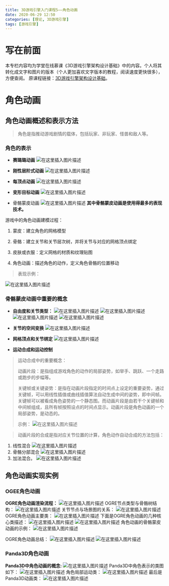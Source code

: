```yaml
---
title: 3D游戏引擎入门课程5——角色动画
date: 2020-06-29 12:50
categories: [理论, 3D游戏引擎]
tags: [游戏引擎]
---
```


# 写在前面

本专栏内容均为学堂在线慕课《3D游戏引擎架构设计基础》中的内容。个人将其转化成文字和图片的版本（个人更加喜欢文字版本的教程，阅读速度更快很多），方便查阅。
原课程链接：[3D游戏引擎架构设计基础](https://next.xuetangx.com/course/SCUT00001001532/1515566?fromArray=learn_title)。

# 角色动画

## 角色动画概述和表示方法

> 角色是指推动游戏剧情的载体，包括玩家、非玩家、怪兽和敌人等。

### 角色的表示

- **赛璐璐动画**
![在这里插入图片描述](https://img-blog.csdnimg.cn/20200629150542792.png?x-oss-process=image/watermark,type_ZmFuZ3poZW5naGVpdGk,shadow_10,text_aHR0cHM6Ly9ibG9nLmNzZG4ubmV0L0FsZXphbg==,size_16,color_FFFFFF,t_70#pic_center)
- **刚性层阶式动画**
![在这里插入图片描述](https://img-blog.csdnimg.cn/20200629152739254.png?x-oss-process=image/watermark,type_ZmFuZ3poZW5naGVpdGk,shadow_10,text_aHR0cHM6Ly9ibG9nLmNzZG4ubmV0L0FsZXphbg==,size_16,color_FFFFFF,t_70)
- **每顶点动画**
![在这里插入图片描述](https://img-blog.csdnimg.cn/20200629152739143.png?x-oss-process=image/watermark,type_ZmFuZ3poZW5naGVpdGk,shadow_10,text_aHR0cHM6Ly9ibG9nLmNzZG4ubmV0L0FsZXphbg==,size_16,color_FFFFFF,t_70)

- **变形目标动画**
![在这里插入图片描述](https://img-blog.csdnimg.cn/20200629152739336.png?x-oss-process=image/watermark,type_ZmFuZ3poZW5naGVpdGk,shadow_10,text_aHR0cHM6Ly9ibG9nLmNzZG4ubmV0L0FsZXphbg==,size_16,color_FFFFFF,t_70)
- 骨骼蒙皮动画
![在这里插入图片描述](https://img-blog.csdnimg.cn/20200629152740105.png?x-oss-process=image/watermark,type_ZmFuZ3poZW5naGVpdGk,shadow_10,text_aHR0cHM6Ly9ibG9nLmNzZG4ubmV0L0FsZXphbg==,size_16,color_FFFFFF,t_70)
**其中骨骼蒙皮动画是使用得最多的表现技术。**

游戏中的角色动画建模过程：

1. 蒙皮：建立角色的网格模型

2. 骨骼：建立关节和关节层次树，并将关节与对应的网格顶点绑定

3. 皮肤或衣服：定义网格的材质和纹理贴图

4. 角色动画：描述角色的动作，定义角色骨骼的位置移动

> 表现示例：

![在这里插入图片描述](https://img-blog.csdnimg.cn/20200629153238345.png?x-oss-process=image/watermark,type_ZmFuZ3poZW5naGVpdGk,shadow_10,text_aHR0cHM6Ly9ibG9nLmNzZG4ubmV0L0FsZXphbg==,size_16,color_FFFFFF,t_70)

### 骨骼蒙皮动画中重要的概念

- **自由度和关节类型：**
![在这里插入图片描述](https://img-blog.csdnimg.cn/20200629153238357.png)
![在这里插入图片描述](https://img-blog.csdnimg.cn/20200629153239520.png?x-oss-process=image/watermark,type_ZmFuZ3poZW5naGVpdGk,shadow_10,text_aHR0cHM6Ly9ibG9nLmNzZG4ubmV0L0FsZXphbg==,size_16,color_FFFFFF,t_70)
![在这里插入图片描述](https://img-blog.csdnimg.cn/20200629153239154.png?x-oss-process=image/watermark,type_ZmFuZ3poZW5naGVpdGk,shadow_10,text_aHR0cHM6Ly9ibG9nLmNzZG4ubmV0L0FsZXphbg==,size_16,color_FFFFFF,t_70)
![在这里插入图片描述](https://img-blog.csdnimg.cn/20200629153238441.png?x-oss-process=image/watermark,type_ZmFuZ3poZW5naGVpdGk,shadow_10,text_aHR0cHM6Ly9ibG9nLmNzZG4ubmV0L0FsZXphbg==,size_16,color_FFFFFF,t_70)
- **关节的空间变换**
![在这里插入图片描述](https://img-blog.csdnimg.cn/20200629153239695.png?x-oss-process=image/watermark,type_ZmFuZ3poZW5naGVpdGk,shadow_10,text_aHR0cHM6Ly9ibG9nLmNzZG4ubmV0L0FsZXphbg==,size_16,color_FFFFFF,t_70)

- **网格顶点和关节绑定**
![在这里插入图片描述](https://img-blog.csdnimg.cn/20200629153239787.png?x-oss-process=image/watermark,type_ZmFuZ3poZW5naGVpdGk,shadow_10,text_aHR0cHM6Ly9ibG9nLmNzZG4ubmV0L0FsZXphbg==,size_16,color_FFFFFF,t_70)
- **运动合成和运动控制**

> 运动合成中的重要概念：
>
> 动画片段：是指组成游戏角色的动作的局部姿势，如举手、跳跃、一个走路或跑步的步幅等。
>
> 关键帧或关键姿势：是指在动画片段指定的时间点上设定的重要姿势，通过关键帧，可以用线性插值或曲线插值算法自动生成中间的姿势，即中间帧。关键帧可以被看成角色姿势的一个静态图。而动画片段是由若干个关键帧和中间帧组成，且所有帧按照设点的时间点显示。动画片段是角色动画的一个局部姿势，是动态的。
>
> 示例：
![在这里插入图片描述](https://img-blog.csdnimg.cn/20200629153238239.png)

> 动画片段的合成是指对应关节位置的计算，角色动作自动合成的方法包括：

 1. 线性混合
![在这里插入图片描述](https://img-blog.csdnimg.cn/20200629153239685.png?x-oss-process=image/watermark,type_ZmFuZ3poZW5naGVpdGk,shadow_10,text_aHR0cHM6Ly9ibG9nLmNzZG4ubmV0L0FsZXphbg==,size_16,color_FFFFFF,t_70)
 2. 骨骼分部混合
![在这里插入图片描述](https://img-blog.csdnimg.cn/20200629153239578.png?x-oss-process=image/watermark,type_ZmFuZ3poZW5naGVpdGk,shadow_10,text_aHR0cHM6Ly9ibG9nLmNzZG4ubmV0L0FsZXphbg==,size_16,color_FFFFFF,t_70)
 3. 加法混合。
![在这里插入图片描述](https://img-blog.csdnimg.cn/20200629153239720.png?x-oss-process=image/watermark,type_ZmFuZ3poZW5naGVpdGk,shadow_10,text_aHR0cHM6Ly9ibG9nLmNzZG4ubmV0L0FsZXphbg==,size_16,color_FFFFFF,t_70)

## 角色动画实现实例

### OGEE角色动画

**OGRE角色动画渲染流程：**
![在这里插入图片描述](https://img-blog.csdnimg.cn/20200629154044587.png?x-oss-process=image/watermark,type_ZmFuZ3poZW5naGVpdGk,shadow_10,text_aHR0cHM6Ly9ibG9nLmNzZG4ubmV0L0FsZXphbg==,size_16,color_FFFFFF,t_70)
OGRE节点类型与骨骼树结构：
![在这里插入图片描述](https://img-blog.csdnimg.cn/20200629154044795.png?x-oss-process=image/watermark,type_ZmFuZ3poZW5naGVpdGk,shadow_10,text_aHR0cHM6Ly9ibG9nLmNzZG4ubmV0L0FsZXphbg==,size_16,color_FFFFFF,t_70)
关节节点与场景图的关系：
![在这里插入图片描述](https://img-blog.csdnimg.cn/20200629154044977.png?x-oss-process=image/watermark,type_ZmFuZ3poZW5naGVpdGk,shadow_10,text_aHR0cHM6Ly9ibG9nLmNzZG4ubmV0L0FsZXphbg==,size_16,color_FFFFFF,t_70)
OGRE角色动画主要类：
![在这里插入图片描述](https://img-blog.csdnimg.cn/20200629154045330.png?x-oss-process=image/watermark,type_ZmFuZ3poZW5naGVpdGk,shadow_10,text_aHR0cHM6Ly9ibG9nLmNzZG4ubmV0L0FsZXphbg==,size_16,color_FFFFFF,t_70)
下面是OGRE角色动画的几种核心类描述：
![在这里插入图片描述](https://img-blog.csdnimg.cn/20200629154045282.png?x-oss-process=image/watermark,type_ZmFuZ3poZW5naGVpdGk,shadow_10,text_aHR0cHM6Ly9ibG9nLmNzZG4ubmV0L0FsZXphbg==,size_16,color_FFFFFF,t_70)
![在这里插入图片描述](https://img-blog.csdnimg.cn/20200629154045469.png?x-oss-process=image/watermark,type_ZmFuZ3poZW5naGVpdGk,shadow_10,text_aHR0cHM6Ly9ibG9nLmNzZG4ubmV0L0FsZXphbg==,size_16,color_FFFFFF,t_70)
角色动画的骨骼蒙皮动画的示例：
![在这里插入图片描述](https://img-blog.csdnimg.cn/20200629154045280.png?x-oss-process=image/watermark,type_ZmFuZ3poZW5naGVpdGk,shadow_10,text_aHR0cHM6Ly9ibG9nLmNzZG4ubmV0L0FsZXphbg==,size_16,color_FFFFFF,t_70)

OGRE角色动画总结：
![在这里插入图片描述](https://img-blog.csdnimg.cn/20200629154045355.png?x-oss-process=image/watermark,type_ZmFuZ3poZW5naGVpdGk,shadow_10,text_aHR0cHM6Ly9ibG9nLmNzZG4ubmV0L0FsZXphbg==,size_16,color_FFFFFF,t_70)
![在这里插入图片描述](https://img-blog.csdnimg.cn/20200629154046272.png?x-oss-process=image/watermark,type_ZmFuZ3poZW5naGVpdGk,shadow_10,text_aHR0cHM6Ly9ibG9nLmNzZG4ubmV0L0FsZXphbg==,size_16,color_FFFFFF,t_70)

### Panda3D角色动画

 **Panda3D中角色动画的概念:**
![在这里插入图片描述](https://img-blog.csdnimg.cn/20200629154045854.png?x-oss-process=image/watermark,type_ZmFuZ3poZW5naGVpdGk,shadow_10,text_aHR0cHM6Ly9ibG9nLmNzZG4ubmV0L0FsZXphbg==,size_16,color_FFFFFF,t_70)
Panda3D中角色表示的类图如下：
![在这里插入图片描述](https://img-blog.csdnimg.cn/20200629154046284.png?x-oss-process=image/watermark,type_ZmFuZ3poZW5naGVpdGk,shadow_10,text_aHR0cHM6Ly9ibG9nLmNzZG4ubmV0L0FsZXphbg==,size_16,color_FFFFFF,t_70)
角色局部运动类：
![在这里插入图片描述](https://img-blog.csdnimg.cn/20200629154046287.png?x-oss-process=image/watermark,type_ZmFuZ3poZW5naGVpdGk,shadow_10,text_aHR0cHM6Ly9ibG9nLmNzZG4ubmV0L0FsZXphbg==,size_16,color_FFFFFF,t_70)
最后是Panda3D动画类：
![在这里插入图片描述](https://img-blog.csdnimg.cn/20200629154046396.png?x-oss-process=image/watermark,type_ZmFuZ3poZW5naGVpdGk,shadow_10,text_aHR0cHM6Ly9ibG9nLmNzZG4ubmV0L0FsZXphbg==,size_16,color_FFFFFF,t_70)
